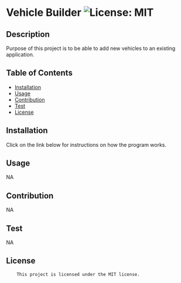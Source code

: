 # Vehicle Builder ![License: MIT](https://img.shields.io/badge/License-MIT-yellow.svg)
  ## Description
  Purpose of this project is to be able to add new vehicles to an existing application.
  ## Table of Contents
  - [Installation](#installation)
  - [Usage](#usage)
  - [Contribution](#contribution)
  - [Test](#test)
  - [License](#license)
  ## Installation
  Click on the link below for instructions on how the program works. 
  ## Usage
  NA
  ## Contribution
  NA
  ## Test
  NA
  ## License
        This project is licensed under the MIT license.
